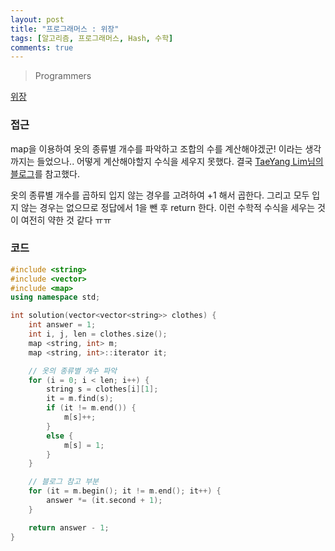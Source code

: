 ```yaml
---
layout: post
title: "프로그래머스 : 위장"
tags: [알고리즘, 프로그래머스, Hash, 수학]
comments: true
---
```


> Programmers  

[위장](https://programmers.co.kr/learn/courses/30/lessons/42578)  

### 접근  
map을 이용하여 옷의 종류별 개수를 파악하고 조합의 수를 계산해야겠군! 이라는 생각까지는 들었으나.. 어떻게 계산해야할지 수식을 세우지 못했다. 결국 [TaeYang Lim님의 블로그](https://velog.io/@giraffelim/%ED%94%84%EB%A1%9C%EA%B7%B8%EB%9E%98%EB%A8%B8%EC%8A%A4-%EC%9C%84%EC%9E%A5)를 참고했다.  

옷의 종류별 개수를 곱하되 입지 않는 경우를 고려하여 +1 해서 곱한다. 그리고 모두 입지 않는 경우는 없으므로 정답에서 1을 뺀 후 return 한다. 이런 수학적 수식을 세우는 것이 여전히 약한 것 같다 ㅠㅠ  

### 코드  
~~~c++
#include <string>
#include <vector>
#include <map>
using namespace std;

int solution(vector<vector<string>> clothes) {
    int answer = 1;
    int i, j, len = clothes.size();
    map <string, int> m;
    map <string, int>::iterator it;

    // 옷의 종류별 개수 파악
    for (i = 0; i < len; i++) {
        string s = clothes[i][1];
        it = m.find(s);
        if (it != m.end()) {
            m[s]++;
        }
        else {
            m[s] = 1;
        }
    }

    // 블로그 참고 부분
    for (it = m.begin(); it != m.end(); it++) {
        answer *= (it.second + 1);
    }

    return answer - 1;
}
~~~
